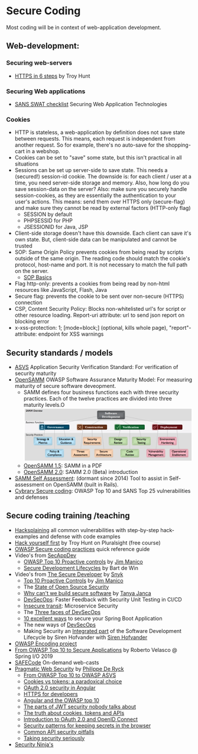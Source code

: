 # Secure Coding

Most coding will be in context of web-application development.

## Web-development:

### Securing web-servers
* [HTTPS in 6 steps](https://www.troyhunt.com/the-6-step-happy-path-to-https/) by Troy Hunt

### Securing Web applications
* [SANS SWAT checklist](https://www.sans.org/security-resources/posters/secure-devops-practices/175/download) Securing Web Application Technologies

### Cookies
* HTTP is stateless, a web-application by definition does not save state between requests. This means, each request is
independent from another request. So for example, there's no auto-save for the shopping-cart in a webshop.
* Cookies can be set to "save" some state, but this isn't practical in all situations
* Sessions can be set up server-side to save state. This needs a (secured!) session-id cookie. The downside is: for each 
  client / user at a time, you need server-side storage and memory. Also, how long do you save session-data on the server? 
  Also: make sure you securely handle session-cookies, as they are essentially the authentication to your user's actions.
  This means: send them over HTTPS only (secure-flag) and make sure they cannot be read by external factors (HTTP-only flag)
  * SESSION by default
  * PHPSESSID for PHP
  * JSESSIONID for Java, JSP
* Client-side storage doesn't have this downside. Each client can save it's own state. But, client-side data can be manipulated 
  and cannot be trusted
* SOP: Same Origin Policy prevents cookies from being read by scripts outside of the same origin. The reading code should match
  the cookie's protocol, host-name and port. It is not necessary to match the full path on the server.
  * [SOP Basics](https://www.gracefulsecurity.com/same-origin-policy-basics-and-cross-site-request-forgery/)
* Flag http-only: prevents a cookies from being read by non-html resources like JavaScript, Flash, Java
* Secure flag: prevents the cookie to be sent over non-secure (HTTPS) connection
* CSP, Content Security Policy: Blocks non-whitelisted url's for script or other resource loading. Report-uri attribute: url to send json report on blocking error
* x-xss-protection: 1; [mode=block;] (optional, kills whole page), "report"-attribute: endpoint for XSS warnings

## Security standards / models

* [ASVS](https://github.com/OWASP/ASVS/tree/master/4.0/en) Application Security Verification Standard: For verification of security maturity
* [OpenSAMM](http://www.opensamm.org/) OWASP Software Assurance Maturity Model: For measuring maturity of secure software deveopment.
  * SAMM defines four business functions each with three security practices. Each of the twelve practices are divided into three maturity levels.O
  ![](SAMM.png)
  * [OpenSAMM 1.5](https://owaspsamm.org/v1-5/downloads/): SAMM in a PDF 
  * [OpenSAMM 2.0](https://owaspsamm.org/v2.0b/introduction/): SAMM 2.0 (Beta) introduction 
* [SAMM Self Assessment](https://github.com/AsteriskLabs/ssa): (dormant since 2014) Tool to assist in Self-assessment on OpenSAMM (built in Rails).
* [Cybrary Secure coding](https://www.cybrary.it/course/secure-coding/): OWASP Top 10 and SANS Top 25 vulnerabilities and defenses


## Secure coding training  /teaching
* [Hacksplaining](https://www.hacksplaining.com/) all common vulnerabilities with step-by-step hack-examples and defense with code examples
* [Hack yourself first](https://www.pluralsight.com/courses/hack-yourself-first) by Troy Hunt on Pluralsight (free course)
* [OWASP Secure coding practices](https://www.owasp.org/index.php/OWASP_Secure_Coding_Practices_-_Quick_Reference_Guide)  quick reference guide
* Video's from [SecAppDev](https://www.youtube.com/channel/UCSii2fuiLLlGqaR6sR_y0rA/videos)
  * [OWASP Top 10 Proactive controls](https://www.youtube.com/watch?v=-tF-ZkzdThI) by [Jim Manico](https://twitter.com/manicode)
  * [Secure Development Lifecycles](https://www.youtube.com/watch?v=L-gL1YQUrwg) by Bart de Win
* Video's from [The Secure Developer](https://www.youtube.com/channel/UCFf01c7VwZZWCRJwmcn5_DQ/videos) by [Snyk](https://snyk.io/)
  * [Top 10 Proactive Controls](https://www.youtube.com/watch?v=ldXe8f5yVq8) by [Jim Manico](https://twitter.com/manicode)
  * The [State of Open Source Security](https://www.youtube.com/watch?v=rGpmVVTrCLc)
  * [Why can't we build secure software](https://www.youtube.com/watch?v=Uep-z8vaXGk) by [Tanya Janca](https://twitter.com/shehackspurple)
  * [DevSecOps](https://www.youtube.com/watch?v=Wx7dsbEReiE): Faster Feedback with Security Unit Testing in CI/CD
  * [Insecure transit](https://www.youtube.com/watch?v=wtspLMAPCYQ): Microservice Security
  * The [Three faces of DevSecOps](https://www.youtube.com/watch?v=9VDvXjpZcVk)
  * [10 excellent ways](https://www.youtube.com/watch?v=KsG7AZqXL9M) to secure your Spring Boot Application
  * The new ways of [DevSecOps](https://www.youtube.com/watch?v=XByV6SBdpYA)
  * Making Security an [Integrated part](https://www.youtube.com/watch?v=GFd4RWVfhsM) of the Software Development Lifecycle by Siren Hofvander with [Siren Hofvander](https://twitter.com/securitypony)
* [OWASP Encoding project](https://www.owasp.org/index.php/Category:OWASP_Encoding_Project)
* [From OWASP Top 10 to Secure Applications](https://www.youtube.com/watch?v=nUUxLuio6rs) by Roberto Velasco @ Spring I/O 2019
* [SAFECode](https://safecode.org/training/) On-demand web-casts
* [Pragmatic Web Security](https://pragmaticwebsecurity.com/index.html#courses) by [Philippe De Ryck](https://twitter.com/philippederyck)
  * [From OWASP Top 10 to OWASP ASVS](https://pragmaticwebsecurity.com/talks/owaspasvs.html)
  * [Cookies vs tokens: a paradoxical choice](https://pragmaticwebsecurity.com/talks/cookiesvstokens.html)
  * [OAuth 2.0 security in Angular](https://pragmaticwebsecurity.com/talks/passwordspixiedust.html)
  * [HTTPS for developers](https://pragmaticwebsecurity.com/talks/httpsfordevelopers.html)
  * [Angular and the OWASP top 10](https://pragmaticwebsecurity.com/talks/angularowasptop10)
  * [The parts of JWT security nobody talks about](https://pragmaticwebsecurity.com/talks/jwtsecurity.html)
  * [The truth about cookies, tokens and APIs](https://pragmaticwebsecurity.com/talks/truthcookiestokensapis.html)
  * [Introduction to OAuth 2.0 and OpenID Connect](https://pragmaticwebsecurity.com/talks/introductionoauth.html)
  * [Security patterns for keeping secrets in the browser](https://pragmaticwebsecurity.com/talks/browsersecrets.html)
  * [Common API security pitfalls](https://pragmaticwebsecurity.com/talks/commonapisecuritypitfalls)
  * [Taking security seriously](https://pragmaticwebsecurity.com/talks/takingsecurityseriously.html)
* [Security Ninja's](https://github.com/cniemira/security-ninjas)